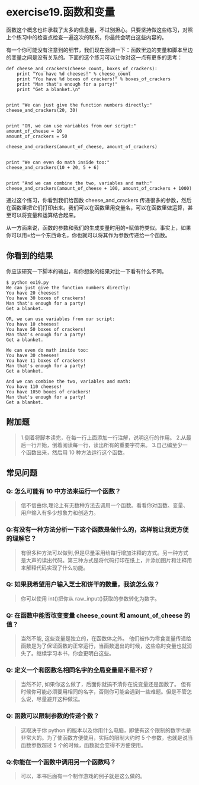 # exercise19.函数和变量
函数这个概念也许承载了太多的信息量，不过别担心。只要坚持做这些练习，对照上个练习中的检查点检查一遍这次的联系，你最终会明白这些内容的。

有一个你可能没有注意到的细节，我们现在强调一下：函数里边的变量和脚本里边的变量之间是没有关系的。下面的这个练习可以让你对这一点有更多的思考：

```
def cheese_and_crackers(cheese_count, boxes_of_crackers):
    print "You have %d cheeses!" % cheese_count
    print "You have %d boxes of crackers!" % boxes_of_crackers
    print "Man that's enough for a party!"
    print "Get a blanket.\n"


print "We can just give the function numbers directly:"
cheese_and_crackers(20, 30)


print "OR, we can use variables from our script:"
amount_of_cheese = 10
amount_of_crackers = 50

cheese_and_crackers(amount_of_cheese, amount_of_crackers)


print "We can even do math inside too:"
cheese_and_crackers(10 + 20, 5 + 6)


print "And we can combine the two, variables and math:"
cheese_and_crackers(amount_of_cheese + 100, amount_of_crackers + 1000)
```

通过这个练习，你看到我们给函数 cheese_and_crackers 传递很多的参数，然后在函数里把它们打印出来。我们可以在函数里用变量名，可以在函数里做运算，甚至可以将变量和运算结合起来。

从一方面来说，函数的参数和我们的生成变量时用的=赋值符类似。事实上，如果你可以用=给一个东西命名，你也就可以将其作为参数传递给一个函数。

## 你看到的结果

你应该研究一下脚本的输出，和你想象的结果对比一下看有什么不同。

```
$ python ex19.py
We can just give the function numbers directly:
You have 20 cheeses!
You have 30 boxes of crackers!
Man that's enough for a party!
Get a blanket.

OR, we can use variables from our script:
You have 10 cheeses!
You have 50 boxes of crackers!
Man that's enough for a party!
Get a blanket.

We can even do math inside too:
You have 30 cheeses!
You have 11 boxes of crackers!
Man that's enough for a party!
Get a blanket.

And we can combine the two, variables and math:
You have 110 cheeses!
You have 1050 boxes of crackers!
Man that's enough for a party!
Get a blanket.
```

## 附加题

> 1.倒着将脚本读完，在每一行上面添加一行注解，说明这行的作用。
2.从最后一行开始，倒着阅读每一行，读出所有的重要字符来。
3.自己编至少一个函数出来，然后用 10 种方法运行这个函数。

## 常见问题

### Q: 怎么可能有 10 中方法来运行一个函数？

> 信不信由你,理论上有无数种方法去调用一个函数。看看你对函数、变量、用户输入有多少想象力和创造力。

### Q:有没有一种方法分析一下这个函数是做什么的，这样能让我更方便的理解它？

> 有很多种方法可以做到,但是尽量采用给每行增加注释的方式。另一种方式是大声的读出代码。第三种方式是将代码打印在纸上，并添加图片和注释用来解释代码实现了什么功能。

### Q: 如果我希望用户输入芝士和饼干的数量，我该怎么做？

> 你可以使用 int()把你从 raw_input()获取的参数转化为数字。

### Q: 在函数中能否改变变量 cheese_count 和 amount_of_cheese 的值？

> 当然不能, 这些变量是独立的，在函数体之外。 他们被作为零食变量传递给函数是为了保证函数的正常运行，当函数退出的时候，这些临时变量也就消失了。继续学习本书，你会更明白这些。

### Q: 定义一个和函数名相同名字的全局变量是不是不好？

> 当然不好, 如果你这么做了，后面你就搞不清你在说变量还是函数了。 但有时候你可能必须要用相同的名字，否则你可能会遇到一些难题。但是不管怎么说，尽量避开这种做法。

### Q: 函数可以限制参数的传递个数？

> 这取决于你 python 的版本以及你用什么电脑，即使有这个限制的数字也是非常大的。为了使函数方便使用，实际的限制大约时 5 个参数，也就是说当函数参数超过 5 个的时候，函数就会变得不方便使用。

### Q:你能在一个函数中调用另一个函数吗？

> 可以，本书后面有一个制作游戏的例子就是这么做的。